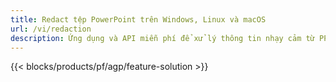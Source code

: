 ```yaml
---
title: Redact tệp PowerPoint trên Windows, Linux và macOS
url: /vi/redaction
description: Ứng dụng và API miễn phí để xử lý thông tin nhạy cảm từ PPT PPTX và ODP
---
```


{{< blocks/products/pf/agp/feature-solution >}} 

